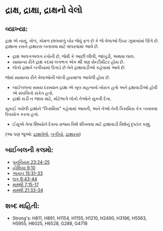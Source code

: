 # દ્રાક્ષ, દ્રાક્ષા, દ્રાક્ષનો વેલો 

## વ્યાખ્યા: 

દ્રાક્ષ એ નાનું, ગોળ, કોમળ છાલવાળું બોર જેવું ફળ છે કે જે વેલાઓ ઉપર ઝૂમખાંમાં ઊગે છે.
દ્રાક્ષાના રસને દ્રાક્ષારસ બનાવવા માટે વાપરવામાં આવે છે.

* દ્રાક્ષ અલગઅલગ રંગોની છે, જેવી કે આછી લીલી, જાંબુડી, અથવા લાલ.
* સામાન્ય રીતે દ્રાક્ષ કદમાં લગભગ એક થી ત્રણ સેન્ટીમીટર હોય છે.
* લોકો દ્રાક્ષને બગીચામાં ઉગાડે છે તેને દ્રાક્ષાવાડીઓ કહેવામાં આવે છે.

જેમાં સામાન્ય રીતે વેલાઓની લાંબી હારમાળા આવેલી હોય છે.

* બાઈબલના સમય દરમ્યાન દ્રાક્ષા એ ખૂબ મહત્વનો ખોરાક હતો અને દ્રક્ષાવાડીઓ હોવી એ સંપત્તિનો સંકેત હતો.
* દ્રાક્ષો સડી ન જાય માટે, મોટેભાગે લોકો તેઓને સુકવી દેતા.

સુકાઈ ગયેલી દ્રાક્ષોને “કિસમિસ” કહેવામાં આવતી, અને તેઓ તેની કિસમિસ કેક બનાવવા ઉપયોગ કરતા હતાં.

* ઈસુએ તેના શિષ્યોને દેવના રાજ્ય વિશે શીખવવા માટે દ્રાક્ષાવાડી વિશેનું દૃષ્ટાંત કહ્યું.

(આ પણ જુઓ: [દ્રાક્ષાવેલો](../other/vine.md), [બગીચો](../other/vineyard.md), [દ્રાક્ષારસ](../other/wine.md))

## બાઈબલની કલમો: 

* [પુનર્નિયમ 23:24-25](rc://gu/tn/help/deu/23/24)
* [હોશિયા 9:10](rc://gu/tn/help/hos/09/10)
* [અયૂબ 15:31-33](rc://gu/tn/help/job/15/31)
* [લૂક 6:43-44](rc://gu/tn/help/luk/06/43)
* [માથ્થી 7:15-17](rc://gu/tn/help/mat/07/15)
* [માથ્થી 21:33-34](rc://gu/tn/help/mat/21/33)

## શબ્દ માહિતી: 

* Strong's: H811, H891, H1154, H1155, H1210, H2490, H3196, H5563, H5955, H6025, H6528, G288, G4718

